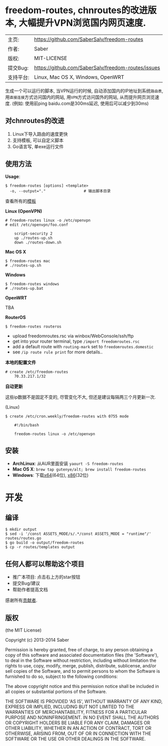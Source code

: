 freedom-routes, chnroutes的改进版本, 大幅提升VPN浏览国内网页速度.
================================================================

|                |                                                             |
|----------------|------------------------------------------------------       |
| 主页:          | https://github.com/SaberSalv/freedom-routes        |
| 作者:	         | Saber                                            |
| 版权:          | MIT-LICENSE                                                |
| 提交Bug:       | https://github.com/SaberSalv/freedom-routes/issues |
| 支持平台:      | Linux, Mac OS X, Windows, OpenWRT                         |

生成一个可以运行的脚本, 当VPN运行的时候, 自动添加国内的IP地址到系统`路由表`, 用`直接连接`方式访问国内的网站, 用`VPN`方式访问国外的网站, 从而提升网页浏览速度. (例如: 使用前ping baidu.com是300ms延迟, 使用后可以减少到30ms)

## 对chnroutes的改进

1. Linux下导入路由的速度更快
2. 支持模板, 可以自定义脚本
3. Go语言写, 单exe运行文件

## 使用方法

**Usage**:

	$ freedom-routes [options] <template>
      -o, --output="."                 # 输出脚本目录

查看所有的[模板](https://github.com/SaberSalv/freedom-routes/tree/master/routes/templates)

**Linux (OpenVPN)**

	# freedom-routes linux -o /etc/openvpn
	# edit /etc/openvpn/foo.conf

		script-security 2
		up ./routes-up.sh
		down ./routes-down.sh

**Mac OS X**

	$ freedom-routes mac
	# ./routes-up.sh

**Windows**

	$ freedom-routes windows
	# ./routes-up.bat

**OpenWRT**

TBA

**RouterOS**

	$ freedom-routes routeros

* upload freedomroutes.rsc via winbox/WebConsole/ssh/ftp
* get into your router terminal, type `/import freedomroutes.rsc`
* add a default route with `routing-mark` set to `freedomroutes.domestic`
* see `/ip route rule print` for more details..

**本地的配置文件**

	# create /etc/freedom-routes
		70.33.217.1/32

**自动更新**

这些ip数据不是固定不变的, 尽管变化不大, 但还是建议每隔两三个月更新一次.

(Linux)

	$ create /etc/cron.weekly/freedom-routes with 0755 mode

		#!/bin/bash

		freedom-routes linux -o /etc/openvpn


## 安装

- **ArchLinux**: 从AUR里面安装 `yaourt -S freedom-routes`
- **Mac OS X**: `brew tap gutenye/alt; brew install freedom-routes`
- **Windows**: 下载[x64](http://downloads.gutenye.com/freedom-routes/freedom-routes.windows.amd64.zip)(64位), [x86](http://downloads.gutenye.com/freedom-routes/freedom-routes.windows.386.zip)(32位)

# 开发

编译
----

	$ mkdir output
	$ sed -i '/const ASSETS_MODE/s/.*/const ASSETS_MODE = "runtime"/' routes/routes.go
	$ go build -o output/freedom-routes
	$ cp -r routes/templates output

## 任何人都可以帮助这个项目

- 推广本项目: 点击右上方的star按钮
- 提交Bug/建议
- 帮助作者提高文档

感谢所有[贡献者](https://github.com/SaberSalv/freedom-routes/contributors).

## 版权

(the MIT License)

Copyright (c) 2013-2014 Saber

Permission is hereby granted, free of charge, to any person obtaining a copy of this software and associated documentation files (the 'Software'), to deal in the Software without restriction, including without limitation the rights to use, copy, modify, merge, publish, distribute, sublicense, and/or sell copies of the Software, and to permit persons to whom the Software is furnished to do so, subject to the following conditions:

The above copyright notice and this permission notice shall be included in all copies or substantial portions of the Software.

THE SOFTWARE IS PROVIDED 'AS IS', WITHOUT WARRANTY OF ANY KIND, EXPRESS OR IMPLIED, INCLUDING BUT NOT LIMITED TO THE WARRANTIES OF MERCHANTABILITY, FITNESS FOR A PARTICULAR PURPOSE AND NONINFRINGEMENT.  IN NO EVENT SHALL THE AUTHORS OR COPYRIGHT HOLDERS BE LIABLE FOR ANY CLAIM, DAMAGES OR OTHER LIABILITY, WHETHER IN AN ACTION OF CONTRACT, TORT OR OTHERWISE, ARISING FROM, OUT OF OR IN CONNECTION WITH THE SOFTWARE OR THE USE OR OTHER DEALINGS IN THE SOFTWARE.

